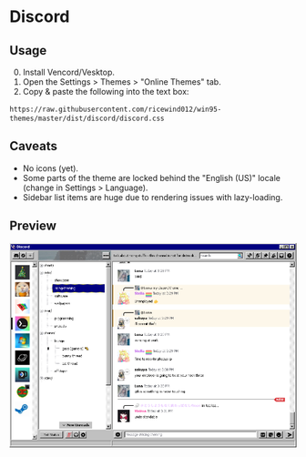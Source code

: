 # Discord

## Usage

0. Install Vencord/Vesktop.
1. Open the Settings > Themes > "Online Themes" tab.
2. Copy & paste the following into the text box:

```
https://raw.githubusercontent.com/ricewind012/win95-themes/master/dist/discord/discord.css
```

## Caveats

- No icons (yet).
- Some parts of the theme are locked behind the "English (US)" locale (change in Settings > Language).
- Sidebar list items are huge due to rendering issues with lazy-loading.

## Preview

![Preview](../img/discord.png)
